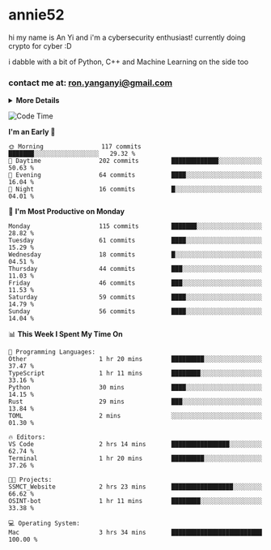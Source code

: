 # annie52 

hi my name is An Yi and i'm a cybersecurity enthusiast!
currently doing crypto for cyber :D

i dabble with a bit of Python, C++ and Machine Learning on the side too

<!--
![trophy](https://github-profile-trophy.vercel.app/?username=yanganyi&theme=discord&no-frame=true&no-bg=false&margin-w=4&row=1)
-->

### contact me at: ron.yanganyi@gmail.com

<details>
<summary>
  <strong>More Details</strong>
</summary>
<br/>

**main langs**

![Python](https://img.shields.io/badge/-Python-black?style=for-the-badge&logo=python)
![C++](https://img.shields.io/badge/-C%2B%2B-black?style=for-the-badge&logo=c%2B%2B)
![Swift](https://img.shields.io/badge/-Swift-black?style=for-the-badge&logo=swift)

**dev envs**

![VSCode](https://img.shields.io/badge/-VS_Code-black?style=for-the-badge&logo=visualstudiocode)
![Figma](https://img.shields.io/badge/-Figma-black?style=for-the-badge&logo=figma)
![XCode](https://img.shields.io/badge/-XCode-black?style=for-the-badge&logo=xcode)
![Github](https://img.shields.io/badge/-Github-black?style=for-the-badge&logo=github)

**browsers**

![Arc Browser](https://img.shields.io/badge/-Arc-black?style=for-the-badge&logo=arc)
![Opera GX](https://img.shields.io/badge/-Opera_GX-black?style=for-the-badge&logo=operagx)
![Firefox](https://img.shields.io/badge/-Firefox-black?style=for-the-badge&logo=firefox)

**devices**

![macOS](https://img.shields.io/badge/-macOS-black?style=for-the-badge&logo=macos)
![Kali Linux](https://img.shields.io/badge/-Kali-black?style=for-the-badge&logo=kalilinux)
![Windows](https://img.shields.io/badge/-Windows-black?style=for-the-badge&logo=windows11)
![Android](https://img.shields.io/badge/-Android-black?style=for-the-badge&logo=android)

</details>

<!--START_SECTION:waka-->
![Code Time](http://img.shields.io/badge/Code%20Time-62%20hrs%2038%20mins-blue)

**I'm an Early 🐤** 

```text
🌞 Morning                117 commits         ███████░░░░░░░░░░░░░░░░░░   29.32 % 
🌆 Daytime                202 commits         █████████████░░░░░░░░░░░░   50.63 % 
🌃 Evening                64 commits          ████░░░░░░░░░░░░░░░░░░░░░   16.04 % 
🌙 Night                  16 commits          █░░░░░░░░░░░░░░░░░░░░░░░░   04.01 % 
```
📅 **I'm Most Productive on Monday** 

```text
Monday                   115 commits         ███████░░░░░░░░░░░░░░░░░░   28.82 % 
Tuesday                  61 commits          ████░░░░░░░░░░░░░░░░░░░░░   15.29 % 
Wednesday                18 commits          █░░░░░░░░░░░░░░░░░░░░░░░░   04.51 % 
Thursday                 44 commits          ███░░░░░░░░░░░░░░░░░░░░░░   11.03 % 
Friday                   46 commits          ███░░░░░░░░░░░░░░░░░░░░░░   11.53 % 
Saturday                 59 commits          ████░░░░░░░░░░░░░░░░░░░░░   14.79 % 
Sunday                   56 commits          ████░░░░░░░░░░░░░░░░░░░░░   14.04 % 
```


📊 **This Week I Spent My Time On** 

```text
💬 Programming Languages: 
Other                    1 hr 20 mins        █████████░░░░░░░░░░░░░░░░   37.47 % 
TypeScript               1 hr 11 mins        ████████░░░░░░░░░░░░░░░░░   33.16 % 
Python                   30 mins             ████░░░░░░░░░░░░░░░░░░░░░   14.15 % 
Rust                     29 mins             ███░░░░░░░░░░░░░░░░░░░░░░   13.84 % 
TOML                     2 mins              ░░░░░░░░░░░░░░░░░░░░░░░░░   01.30 % 

🔥 Editors: 
VS Code                  2 hrs 14 mins       ████████████████░░░░░░░░░   62.74 % 
Terminal                 1 hr 20 mins        █████████░░░░░░░░░░░░░░░░   37.26 % 

🐱‍💻 Projects: 
SSMCT_Website            2 hrs 23 mins       █████████████████░░░░░░░░   66.62 % 
OSINT-bot                1 hr 11 mins        ████████░░░░░░░░░░░░░░░░░   33.38 % 

💻 Operating System: 
Mac                      3 hrs 34 mins       █████████████████████████   100.00 % 
```


<!--END_SECTION:waka-->

<!--
## a little background

- I am currently studying at [Hwa Chong Junior College](https://www.hci.edu.sg/), subject combi P CP M E
- Currently doing CTFs and [Leetcode](https://leetcode.com/) daily challenges
- Fluent in English and Chinese, learning Russian and Indonesian

<a href="">
  <img align="centre" src="https://github-readme-stats.vercel.app/api?username=yanganyi&count_private=true&include_all_commits=true&show_icons=true&title_color=007bff&text_color=e7e7e7&icon_color=007bff&bg_color=171c28" />
<a />
-->



<!--
![Top Langs](https://github-readme-stats.vercel.app/api/top-langs/?username=yanganyi&layout=compact&title_color=007bff&text_color=e7e7e7&icon_color=007bff&bg_color=171c28)
-->

<!--
**yanganyi/yanganyi** is a ✨ _special_ ✨ repository because its `README.md` (this file) appears on your GitHub profile.

Here are some ideas to get you started:

- 🔭 I’m currently working on ...
- 🌱 I’m currently learning ...
- 👯 I’m looking to collaborate on ...
- 🤔 I’m looking for help with ...
- 💬 Ask me about ...
- 📫 How to reach me: ...
- 😄 Pronouns: ...
- ⚡ Fun fact: ...
-->
